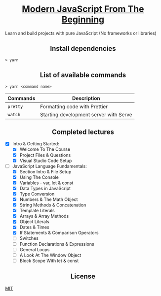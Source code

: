 <h1 align="center">
  <a href="https://www.udemy.com/modern-javascript-from-the-beginning" title="Link to this course">Modern JavaScript From The Beginning</a>
</h1>

Learn and build projects with pure JavaScript (No frameworks or libraries)

<h2 align="center">Install dependencies</h2>

```
> yarn
```

<h2 align="center">List of available commands</h2>

```
> yarn <command name>
```

<table>
  <thead>
    <tr>
      <th>Commands</th>
      <th>Description</th>
    </tr>
  </thead>
  <tbody>
    <tr>
      <td>
        <code>pretty</code>
      </td>
      <td>
        Formatting code with Prettier
      </td>
    </tr>
    <tr>
      <td>
        <code>watch</code>
      </td>
      <td>
        Starting development server with Serve
      </td>
    </tr>
  </tbody>
</table>

<h2 align="center">Completed lectures</h2>

- [x] Intro & Getting Started:
  - [x] Welcome To The Course
  - [x] Project Files & Questions
  - [x] Visual Studio Code Setup
- [ ] JavaScript Language Fundamentals:
  - [x] Section Intro & File Setup
  - [x] Using The Console
  - [x] Variables - var, let & const
  - [x] Data Types in JavaScript
  - [x] Type Conversion
  - [x] Numbers & The Math Object
  - [x] String Methods & Concatenation
  - [x] Template Literals
  - [x] Arrays & Array Methods
  - [x] Object Literals
  - [x] Dates & Times
  - [x] If Statements & Comparison Operators
  - [ ] Switches
  - [ ] Function Declarations & Expressions
  - [ ] General Loops
  - [ ] A Look At The Window Object
  - [ ] Block Scope With let & const

<h2 align="center">License</h2>

[MIT](/LICENSE)

